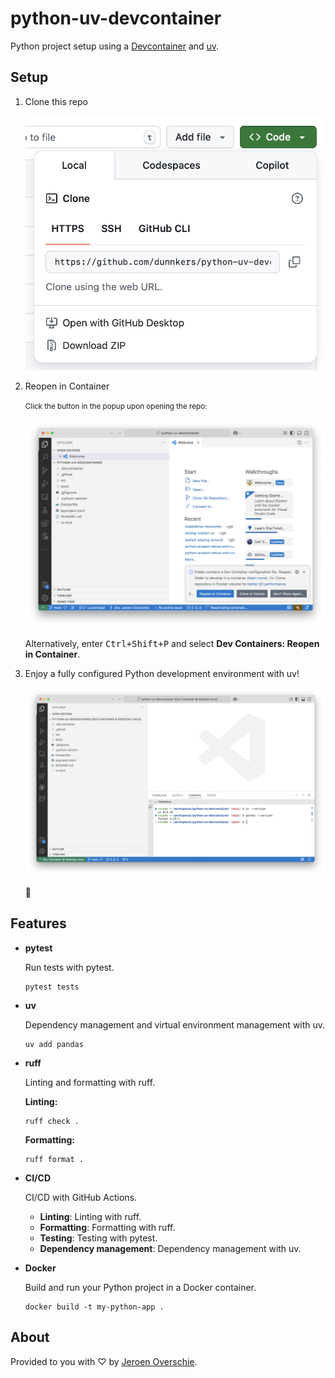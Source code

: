 # python-uv-devcontainer

Python project setup using a [Devcontainer](https://containers.dev) and [uv](https://github.com/astral-sh/uv).

## Setup

1. Clone this repo

    ![alt text](<docs/Screenshot 2025-04-23 at 17.19.10.png>)
2. Reopen in Container

    <small>Click the button in the popup upon opening the repo:</small>

    ![alt text](<docs/Screenshot 2025-04-23 at 17.20.22.png>)

    Alternatively, enter <kbd>Ctrl+Shift+P</kbd> and select **Dev Containers: Reopen in Container**.

3. Enjoy a fully configured Python development environment with uv!

    ![alt text](<docs/Screenshot 2025-04-23 at 17.23.46.png>)

    🎉

## Features

- **pytest**

    Run tests with pytest.

    ```
    pytest tests
    ```

- **uv**

    Dependency management and virtual environment management with uv.

    ```
    uv add pandas
    ```

- **ruff**

    Linting and formatting with ruff.

    **Linting:**

    ```
    ruff check .
    ```

    **Formatting:**

    ```
    ruff format .
    ```

- **CI/CD**

    CI/CD with GitHub Actions.

    - **Linting**: Linting with ruff.
    - **Formatting**: Formatting with ruff.
    - **Testing**: Testing with pytest.
    - **Dependency management**: Dependency management with uv.

- **Docker**

    Build and run your Python project in a Docker container.

    ```
    docker build -t my-python-app .
    ```

## About

Provided to you with ♡ by [Jeroen Overschie](https://jeroenoverschie.nl/).